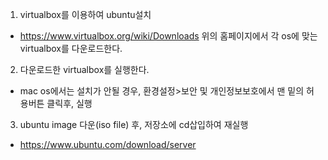 1. virtualbox를 이용하여 ubuntu설치
- https://www.virtualbox.org/wiki/Downloads
위의 홈페이지에서 각 os에 맞는 virtualbox를 다운로드한다.

2. 다운로드한 virtualbox를 실행한다.
- mac os에서는 설치가 안될 경우, 환경설정>보안 및 개인정보보호에서 맨 밑의 허용버튼 클릭후, 실행

3. ubuntu image 다운(iso file) 후, 저장소에 cd삽입하여 재실행
- https://www.ubuntu.com/download/server